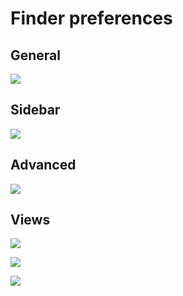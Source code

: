 # Finder preferences

## General

![](https://github.com/dmgv/dotfiles/raw/master/img/FinderPreferences/General.png)

## Sidebar

![](https://github.com/dmgv/dotfiles/raw/master/img/FinderPreferences/Sidebar.png)

## Advanced

![](https://github.com/dmgv/dotfiles/raw/master/img/FinderPreferences/Advanced.png)

## Views

![](https://github.com/dmgv/dotfiles/raw/master/img/FinderPreferences/GridViewDesktop.png)

![](https://github.com/dmgv/dotfiles/raw/master/img/FinderPreferences/GridViewHome.png)

![](https://github.com/dmgv/dotfiles/raw/master/img/FinderPreferences/ListView.png)
